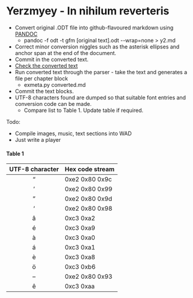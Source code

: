 # Yerzmyey - In nihilum reverteris

* Convert original .ODT file into github-flavoured markdown using [PANDOC](https://pandoc.org/)
  * pandoc -f odt -t gfm \[original text\].odt --wrap=none > y2.md
* Correct minor conversion niggles such as the asterisk ellipses and anchor span at the end of the document.
* Commit in the converted text.
* [Check the converted text](https://github.com/charlierobson/textgame/blob/master/converted.md)
* Run converted text through the parser - take the text and generates a file per chapter block
  * exmeta.py converted.md
* Commit the text blocks.
* UTF-8 characters found are dumped so that suitable font entries and conversion code can be made.
  * Compare list to Table 1. Update table if required.

Todo:  
* Compile images, music, text sections into WAD
* Just write a player
  
  
#### Table 1
| UTF-8 character | Hex code stream |
|:-:|---|
| “ | 0xe2 0x80 0x9c |
| ’ | 0xe2 0x80 0x99 |
| ” | 0xe2 0x80 0x9d |
| ‘ | 0xe2 0x80 0x98 |
| â | 0xc3 0xa2 |
| é | 0xc3 0xa9 |
| à | 0xc3 0xa0 |
| á | 0xc3 0xa1 |
| è | 0xc3 0xa8 |
| ö | 0xc3 0xb6 |
| – | 0xe2 0x80 0x93 |
| ê | 0xc3 0xaa |

